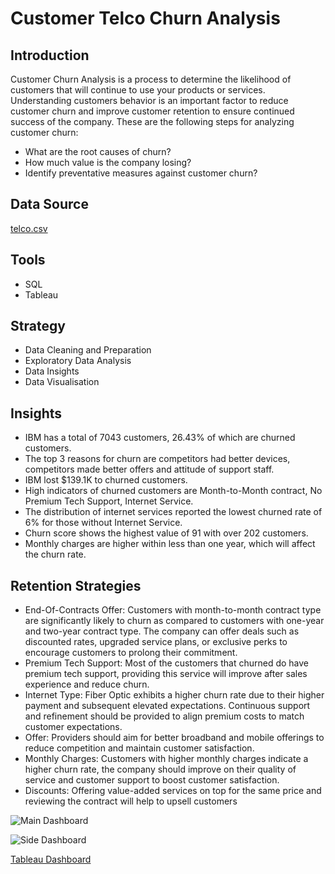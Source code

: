 # Customer Telco Churn Analysis

## Introduction

Customer Churn Analysis is a process to determine the likelihood of customers that will continue to use your products or services. Understanding customers behavior is an important factor to reduce customer churn and improve customer retention to ensure continued success of the company. These are the following steps for analyzing customer churn:

- What are the root causes of churn?
- How much value is the company losing?
- Identify preventative measures against customer churn?

## Data Source
[telco.csv](https://github.com/user-attachments/files/16201296/telco.csv)



## Tools
- SQL
- Tableau


## Strategy
- Data Cleaning and Preparation
- Exploratory Data Analysis
- Data Insights
- Data Visualisation


## Insights
- IBM has a total of 7043 customers, 26.43% of which are churned customers.
- The top 3 reasons for churn are competitors had better devices, competitors made better offers and attitude of support staff.
- IBM lost $139.1K to churned customers.
- High indicators of churned customers are Month-to-Month contract, No Premium Tech Support, Internet Service.
- The distribution of internet services reported the lowest churned rate of 6% for those without Internet Service.
- Churn score shows the highest value of 91 with over 202 customers.
- Monthly charges are higher within less than one year, which will affect the churn rate.


## Retention Strategies
- End-Of-Contracts Offer: Customers with month-to-month contract type are significantly likely to churn as compared to customers with one-year and two-year contract type. The company can offer deals such as discounted rates, upgraded service plans, or exclusive perks to encourage customers to prolong their commitment.
- Premium Tech Support: Most of the customers that churned do have premium tech support, providing this service will improve after sales experience and reduce churn.
- Internet Type: Fiber Optic exhibits a higher churn rate due to their higher payment and subsequent elevated expectations. Continuous support and refinement should be provided to align premium costs to match customer expectations.
- Offer: Providers should aim for better broadband and mobile offerings to reduce competition and maintain customer satisfaction.
- Monthly Charges: Customers with higher monthly charges indicate a higher churn rate, the company should improve on their quality of service and customer support to boost customer satisfaction.
- Discounts: Offering value-added services on top for the same price and reviewing the contract will help to upsell customers


![Main Dashboard](https://github.com/MarcSM98/Telco_Customer_Churn/assets/174916195/f5ef0544-d259-481b-b255-c7e82c8bfe5b)

![Side Dashboard](https://github.com/MarcSM98/Telco_Customer_Churn/assets/174916195/c05cfd33-1618-497c-bc38-0d038a42b418)

[Tableau Dashboard](https://public.tableau.com/app/profile/marcus.sim2726/vizzes)
